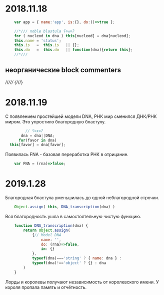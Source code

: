 # 2018.11.18

``` js
    var app = { name:'app', is:{}, do:()=>true };

    //*/// noble blastula ʕ⊙ᴥ⊙ʔ
    for ( nucleod in dna ) this[nucleod] = dna[nucleod];
    this.name = 'status';
    this.is   =  this.is   || {};
    this.do   =  this.do   || function(dna){return this};
    //*///
```

## неорганические block commenters

//*///
{*///}


# 2018.11.19

С появлением простейшей модели DNA,
РНК мир сменился ДНК/РНК миром.
Это упростило благородную бластулу.
``` js
         // ʕ⊙ᴥ⊙ʔ
       dna = dna||DNA;
      for(favor in dna)
  this[favor] = dna[favor];
```

Появилась FNA - базовая переработка РНК в отрицание.
``` js
    var FNA = (rna)=>false;
```

# 2019.1.28

Благородная бластула уменьшилась до одной неблагородной строчки.
``` js
    Object.assign( this, DNA_transcription(dna) )
```
Вся благородность ушла в самостоятельную чистую функцию.
``` js
    function DNA_transcription(dna) {
        return Object.assign(
            {// Model DNA
                name: '',
                do: (rna)=>false,
                in: {}
            },
            typeof(dna)==='string' ? { name: dna } :
            typeof(dna)!=='object' ? {} : dna
        )
    }
```

Лорды и королевы получают независимость от королевского имени.
У короля пропала память и отчётность.